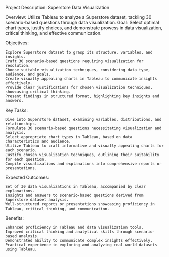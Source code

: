 Project Description: Superstore Data Visualization

Overview:
Utilize Tableau to analyze a Superstore dataset, tackling 30 scenario-based questions through data visualization. Goal: Select optimal chart types, justify choices, and demonstrate prowess in data visualization, critical thinking, and effective communication.

Objectives:

    Explore Superstore dataset to grasp its structure, variables, and insights.
    Craft 30 scenario-based questions requiring visualization for resolution.
    Choose suitable visualization techniques, considering data type, audience, and goals.
    Create visually appealing charts in Tableau to communicate insights effectively.
    Provide clear justifications for chosen visualization techniques, showcasing critical thinking.
    Present findings in structured format, highlighting key insights and answers.

Key Tasks:

    Dive into Superstore dataset, examining variables, distributions, and relationships.
    Formulate 30 scenario-based questions necessitating visualization and analysis.
    Select appropriate chart types in Tableau, based on data characteristics and audience.
    Utilize Tableau to craft informative and visually appealing charts for each scenario.
    Justify chosen visualization techniques, outlining their suitability for each question.
    Compile visualizations and explanations into comprehensive reports or presentations.

Expected Outcomes:

    Set of 30 data visualizations in Tableau, accompanied by clear explanations.
    Insights and answers to scenario-based questions derived from Superstore dataset analysis.
    Well-structured reports or presentations showcasing proficiency in Tableau, critical thinking, and communication.

Benefits:

    Enhanced proficiency in Tableau and data visualization tools.
    Improved critical thinking and analytical skills through scenario-based analysis.
    Demonstrated ability to communicate complex insights effectively.
    Practical experience in exploring and analyzing real-world datasets using Tableau.
